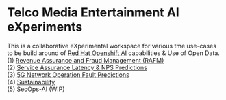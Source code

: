 # Telco Media Entertainment AI eXperiments
This is a collaborative eXperimental workspace for various tme use-cases to be build around of [Red Hat Openshift AI](https://www.redhat.com/en/technologies/cloud-computing/openshift/openshift-ai) capabilities & Use of Open Data.<br>
(1) [Revenue Assurance and Fraud Management (RAFM)](https://github.com/fenar/TME-AIX/tree/main/revenueassurance) <br>
(2) [Service Assurance Latency & NPS Predictions](https://github.com/fenar/TME-AIX/tree/main/serviceassurance) <br>
(3) [5G Network Operation Fault Predictions](https://github.com/fenar/TME-AIX/tree/main/5gnetops) <br>
(4) [Sustainability](https://github.com/fenar/TME-AIX/tree/main/sustainability) <br>
(5) SecOps-AI (WIP) <br>
